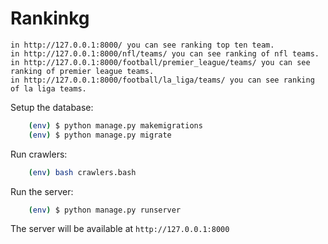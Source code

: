 Rankinkg
=======

```
in http://127.0.0.1:8000/ you can see ranking top ten team.
in http://127.0.0.1:8000/nfl/teams/ you can see ranking of nfl teams.
in http://127.0.0.1:8000/football/premier_league/teams/ you can see ranking of premier league teams.
in http://127.0.0.1:8000/football/la_liga/teams/ you can see ranking of la liga teams.
```

Setup the database:

```bash
    (env) $ python manage.py makemigrations
    (env) $ python manage.py migrate
```

Run crawlers:
```bash
    (env) bash crawlers.bash
```

Run the server:

```bash
    (env) $ python manage.py runserver
```

The server will be available at `http://127.0.0.1:8000`


